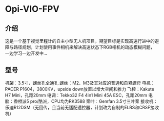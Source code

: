 # Opi-VIO-FPV
## 介绍
这是一个基于视觉里程计的自主小型无人机项目，期望目标是实现高速行进中的避障与路径规划，计划使用事件相机来解决高速状态下RGB相机的动态模糊问题，一边学习一边开发中...
## 型号
机架：3.5寸，螺丝孔全通孔
螺丝：M2、M3及其对应的普通和自紧螺母
电机：PACER P1604，3800KV，upside down放置以增大空间和推力
飞控：Kakute H7 Mini，孔距20mm
电调：Tekko32 F4 4in1 Mini 45A ESC，孔距20mm
电脑：香橙派5 pro/酷派，CPU均为RK3588
桨叶：Gemfan 3.5寸三叶桨
接收机：乐迪R12DSM（无回传，且当前无适配遥控器，计划改为自制的ELRS和CRSF接收机）
